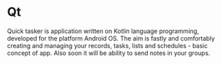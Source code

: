 # Qt
Quick tasker is application written on Kotlin language programming, developed for the platform Android OS. The aim is fastly and comfortably creating and managing your records, tasks, lists and schedules - basic concept of app. Also soon it will be ability to send notes in your groups.
